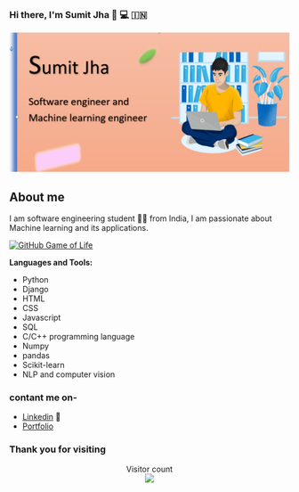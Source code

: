 ### Hi there, I'm Sumit Jha 👋 💻 🇮🇳

![alt_img](/Capture3.PNG)


## About me
I am software engineering student 🧑‍🎓 from India, I am passionate about Machine learning  and its applications.

[![GitHub Game of Life](https://github4life.herokuapp.com/SumitJha406.gif?z=6)](https://github4life.herokuapp.com/SumitJha406)

**Languages and Tools:**

- Python
- Django
- HTML
- CSS
- Javascript
- SQL
- C/C++ programming language
- Numpy
- pandas
- Scikit-learn
- NLP and computer vision


### **contant me on-**

- [Linkedin](https://www.linkedin.com/in/sumit-jha-5ba227164/) 🔗
- [Portfolio](https://sumitjha406.github.io/sumit-portfolio/)




### Thank you for visiting
<p align="center"> 
  Visitor count<br>
  <img src="https://profile-counter.glitch.me/SumitJha406/count.svg" />
</p>
